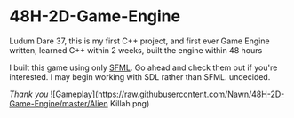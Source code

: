 # 48H-2D-Game-Engine
Ludum Dare 37, this is my first C++ project, and first ever Game Engine written, learned C++ within 2 weeks, built the engine within 48 hours

I built this game using only [SFML](http://www.sfml-dev.org/ "Simple Fast MultiMedia Library"). Go ahead and check them out
if you're interested. I may begin working with SDL rather than SFML. undecided. 

*Thank you*
![Gameplay](https://raw.githubusercontent.com/Nawn/48H-2D-Game-Engine/master/Alien Killah.png)
